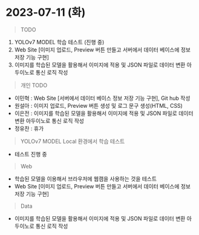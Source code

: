 # 2023-07-11 (화)

> TODO
1. YOLOv7 MODEL 학습 테스트 (진행 중)
2. Web Site [이미지 업로드, Preview 버튼 만들고 서버에서 데이터 베이스에 정보 저장 기능 구현]
3. 이미지를 학습된 모델을 활용해서 이미지에 적용 및 JSON 파일로 데이터 변환 아두이노로 통신 로직 작성

> 개인 TODO
- 이민혁 : Web Site [서버에서 데이터 베이스 정보 저장 기능 구현], Git hub 작성
- 원설아 : 이미지 업로드, Preview 버튼 생성 및 로그 문구 생성(HTML, CSS)
- 이은전 : 이미지를 학습된 모델을 활용해서 이미지에 적용 및 JSON 파일로 데이터 변환  아두이노로 통신 로직 작성
- 정유찬 : 휴가

> YOLOv7 MODEL Local 환경에서 학습 테스트
- 테스트 진행 중

> Web
- 학습된 모델을 이용해서 브라우저에 웹캠을 사용하는 것을 테스트
- Web Site [이미지 업로드, Preview 버튼 만들고 서버에서 데이터 베이스에 정보 저장 기능 구현]

> Data
- 이미지를 학습된 모델을 활용해서 이미지에 적용 및 JSON 파일로 데이터 변환  아두이노로 통신 로직 작성

